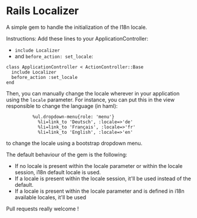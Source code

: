 # Rails Localizer
A simple gem to handle the initialization of the I18n locale.

Instructions:
Add these lines to your ApplicationController:
- `include Localizer` 
- and `before_action: set_locale`:

```
class ApplicationController < ActionController::Base
  include Localizer
  before_action :set_locale
end
```

Then, you can manually change the locale wherever in your application using the `locale` parameter. 
For instance, you can put this in the view responsible to change the language (in haml):
```
          %ul.dropdown-menu{role: 'menu'}
            %li=link_to 'Deutsch', :locale=>'de'
            %li=link_to 'Français', :locale=>'fr'
            %li=link_to 'English', :locale=>'en'
```
to change the locale using a bootstrap dropdown menu.

The default behaviour of the gem is the following:
- If no locale is present within the locale parameter or within the locale session, i18n default locale is used.
- If a locale is present within the locale session, it'll be used instead of the default.
- If a locale is present within the locale parameter and is defined in i18n available locales, it'll be used

Pull requests really welcome !

